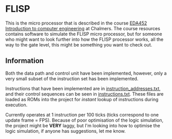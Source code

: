 # FLISP

This is the micro processor that is described in the course [EDA452 Introduction to computer engineering](https://student.portal.chalmers.se/en/chalmersstudies/courseinformation/Pages/SearchCourse.aspx?course_id=31745&parsergrp=3) at Chalmers. The course resources contains software to simulate the FLISP micro processor, but for someone who might want to look further into how the FLISP processor works, all the way to the gate level, this might be something you want to check out.

## Information

Both the data path and control unit have been implemented, however, only a very small subset of the instruction set has been implemented.

Instructions that have been implemented are in [instruction_addresses.txt](rom/instruction_addresses.txt), and their control sequences can be seen in [instructions.txt](rom/instructions.txt). These files are loaded as ROMs into the project for *instant* lookup of instructions during execution.

Currently operates at 1 instruction per 100 ticks (ticks correspond to one update frame = FPS). Because of poor optimisation of the logic simulation, the project might be **VERY** laggy, but I'm looking into how to optimise the logic simulation, if anyone has suggestions, let me know.